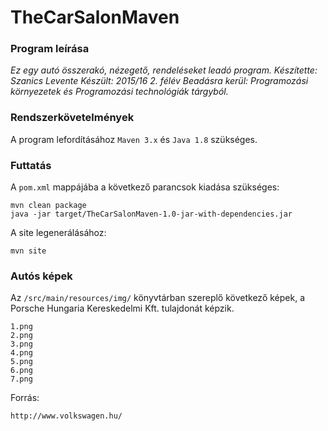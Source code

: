 # TheCarSalonMaven

### Program leírása

*Ez egy autó összerakó, nézegető, rendeléseket leadó program.*
*Készítette: Szanics Levente*
*Készült: 2015/16 2. félév*
*Beadásra kerül: Programozási környezetek és Programozási technológiák tárgyból.*

### Rendszerkövetelmények

A program lefordításához `Maven 3.x` és `Java 1.8` szükséges.

### Futtatás

A `pom.xml` mappájába a következő parancsok kiadása szükséges:

```
mvn clean package
java -jar target/TheCarSalonMaven-1.0-jar-with-dependencies.jar
```

A site legenerálásához:

```
mvn site
```

### Autós képek

Az `/src/main/resources/img/` könyvtárban szereplő következő képek, a Porsche Hungaria Kereskedelmi Kft. tulajdonát képzik.
```
1.png
2.png
3.png
4.png
5.png
6.png
7.png
```
Forrás:
```
http://www.volkswagen.hu/
```